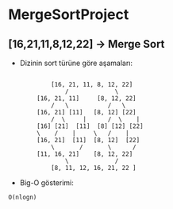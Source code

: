 # MergeSortProject

## [16,21,11,8,12,22] -> Merge Sort

* Dizinin sort türüne göre aşamaları:

```text

            [16, 21, 11, 8, 12, 22]
                /             \
        [16, 21, 11]     [8, 12, 22]
            /   \           /   \
        [16, 21] [11]   [8, 12] [22]
            /  \     |      /  \    |
        [16] [21]  [11]  [8] [12] [22]
        \    /    |     \   /    |
        [16, 21]  [11]  [8, 12]  [22]
            \       /       \      /    
        [11, 16, 21]    [8, 12, 22]
                \             /
            [8, 11, 12, 16, 21, 22 ]
```

* Big-O gösterimi:

```text
O(nlogn)
```
